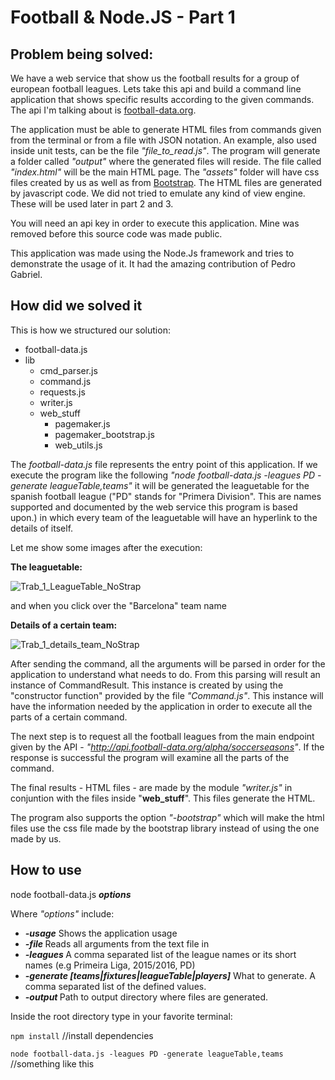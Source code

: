 # Football & Node.JS - Part 1

## Problem being solved:

We have a web service that show us the football results for a group of european football leagues. Lets take this api and build a command line application that shows specific results according to the given commands. The api I'm talking about is [football-data.org](http://api.football-data.org/). 

The application must be able to generate HTML files from commands given from the terminal or from a file with JSON notation. An example, also used inside unit tests, can be the file _"file_to_read.js"_. The program will generate a folder called _"output"_ where the generated files will reside. The file called _"index.html"_ will be the main HTML page. The _"assets"_ folder will have css files created by us as well as from [Bootstrap](http://getbootstrap.com/). The HTML files are generated by javascript code. We did not tried to emulate any kind of view engine. These will be used later in part 2 and 3.

You will need an api key in order to execute this application. Mine was removed before this source code was made public.

This application was made using the Node.Js framework and tries to demonstrate the usage of it. It had the amazing contribution of Pedro Gabriel.

## How did we solved it

This is how we structured our solution:

* football-data.js
* lib
    * cmd_parser.js
    * command.js
    * requests.js
    * writer.js
    * web_stuff
        * pagemaker.js
        * pagemaker_bootstrap.js
        * web_utils.js

The _football-data.js_ file represents the entry point of this application. If we execute the program like the following _"node football-data.js -leagues PD -generate leagueTable,teams"_ it will be generated the leaguetable for the spanish football league ("PD" stands for "Primera Division". This are names supported and documented by the web service this program is based upon.) in which every team of the leaguetable will have an hyperlink to the details of itself.

Let me show some images after the execution:

**The leaguetable:**

![Trab_1_LeagueTable_NoStrap](http://i.imgur.com/TFgYrZD.png)

and when you click over the "Barcelona" team name 

**Details of a certain team:**

![Trab_1_details_team_NoStrap](http://i.imgur.com/0rvafDa.png)

After sending the command, all the arguments will be parsed in order for the application to understand what needs to do. From this parsing will result an instance of CommandResult. This instance is created by using the "constructor function" provided by the file _"Command.js"_. This instance will have the information needed by the application in order to execute all the parts of a certain command. 

The next step is to request all the football leagues from the main endpoint given by the API - _"http://api.football-data.org/alpha/soccerseasons"_. If the response is successful the program will examine all the parts of the command.

The final results - HTML files - are made by the module _"writer.js"_ in conjuntion with the files inside "**web_stuff**". This files generate the HTML. 

The program also supports the option _"-bootstrap"_ which will make the html files use the css file made by the bootstrap library instead of using the one made by us.

## How to use

node football-data.js _**options**_

Where _"options"_ include:
   * _**-usage**_ Shows the application usage
   * _**-file <file-path>**_ Reads all arguments from the text file in <file-path>
   * _**-leagues <leagues-list>**_ A comma separated list of the league names or its short names (e.g Primeira Liga, 2015/2016, PD)
   * _**-generate [teams|fixtures|leagueTable|players]**_ What to generate. A comma separated list of the defined values.
   * _**-output <dir-path>**_ Path to output directory where files are generated.

Inside the root directory type in your favorite terminal:

`npm install` //install dependencies

`node football-data.js -leagues PD -generate leagueTable,teams` //something like this
